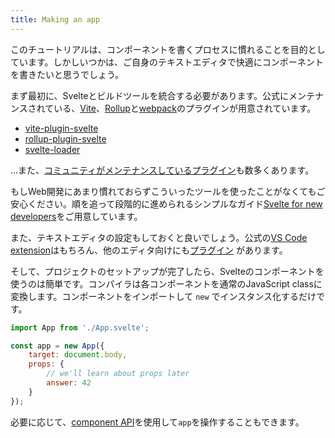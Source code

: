 ```yaml
---
title: Making an app
---
```


このチュートリアルは、コンポーネントを書くプロセスに慣れることを目的としています。しかしいつかは、ご自身のテキストエディタで快適にコンポーネントを書きたいと思うでしょう。

まず最初に、Svelteとビルドツールを統合する必要があります。公式にメンテナンスされている、[Vite](https://vitejs.dev/)、[Rollup](https://rollupjs.org)と[webpack](https://webpack.js.org/)のプラグインが用意されています。

* [vite-plugin-svelte](https://github.com/sveltejs/vite-plugin-svelte)
* [rollup-plugin-svelte](https://github.com/sveltejs/rollup-plugin-svelte)
* [svelte-loader](https://github.com/sveltejs/svelte-loader)

…また、[コミュニティがメンテナンスしているプラグイン](https://sveltesociety.dev/tools)も数多くあります。

もしWeb開発にあまり慣れておらずこういったツールを使ったことがなくてもご安心ください。順を追って段階的に進められるシンプルなガイド[Svelte for new developers](/blog/svelte-for-new-developers)をご用意しています。

また、テキストエディタの設定もしておくと良いでしょう。公式の[VS Code extension](https://marketplace.visualstudio.com/items?itemName=svelte.svelte-vscode)はもちろん、他のエディタ向けにも[プラグイン](https://sveltesociety.dev/tools#editor-support) があります。

<!-- 
NOTE: Removed until we have better place for setting-up-your-editor guide. See https://github.com/sveltejs/svelte/pull/7310#issuecomment-1049923609
If your editor does not have a Svelte plugin then you can follow [this guide](/blog/setting-up-your-editor) to configure your text editor to treat `.svelte` files the same as `.html` for the sake of syntax highlighting. -->

そして、プロジェクトのセットアップが完了したら、Svelteのコンポーネントを使うのは簡単です。コンパイラは各コンポーネントを通常のJavaScript classに変換します。コンポーネントをインポートして `new` でインスタンス化するだけです。

```js
import App from './App.svelte';

const app = new App({
	target: document.body,
	props: {
		// we'll learn about props later
		answer: 42
	}
});
```

必要に応じて、[component API](/docs#run-time-client-side-component-api)を使用して`app`を操作することもできます。
